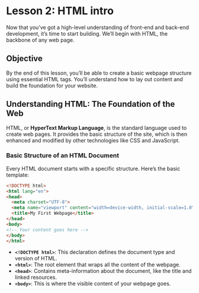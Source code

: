 # Lesson 2: HTML intro

Now that you’ve got a high-level understanding of front-end and back-end development, it’s time to start building. We’ll
begin with HTML, the backbone of any web page.

## Objective

By the end of this lesson, you’ll be able to create a basic webpage structure using essential HTML tags. You’ll
understand how to lay out content and build the foundation for your website.

## Understanding HTML: The Foundation of the Web

HTML, or **HyperText Markup Language**, is the standard language used to create web pages. It provides the basic
structure of the site, which is then enhanced and modified by other technologies like CSS and JavaScript.

### Basic Structure of an HTML Document

Every HTML document starts with a specific structure. Here’s the basic template:

```html
<!DOCTYPE html>
<html lang="en">
<head>
  <meta charset="UTF-8">
  <meta name="viewport" content="width=device-width, initial-scale=1.0">
  <title>My First Webpage</title>
</head>
<body>
<!-- Your content goes here -->
</body>
</html>
```

* **`<!DOCTYPE html>`**: This declaration defines the document type and version of HTML.
* **`<html>`**: The root element that wraps all the content of the webpage.
* **`<head>`**: Contains meta-information about the document, like the title and linked resources.
* **`<body>`**: This is where the visible content of your webpage goes.
